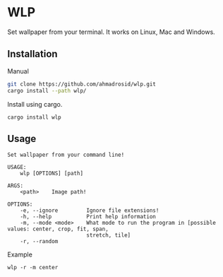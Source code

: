 # WLP
Set wallpaper from your terminal. It works on Linux, Mac and Windows.

## Installation
Manual
```bash
git clone https://github.com/ahmadrosid/wlp.git
cargo install --path wlp/
```

Install using cargo.
```shell
cargo install wlp
```

## Usage
```shell
Set wallpaper from your command line!

USAGE:
    wlp [OPTIONS] [path]

ARGS:
    <path>    Image path!

OPTIONS:
    -e, --ignore         Ignore file extensions!
    -h, --help           Print help information
    -m, --mode <mode>    What mode to run the program in [possible values: center, crop, fit, span,
                         stretch, tile]
    -r, --random         
```

Example
```shell
wlp -r -m center
```